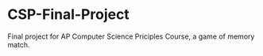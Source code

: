 # CSP-Final-Project
Final project for AP Computer Science Priciples Course, a game of memory match.
